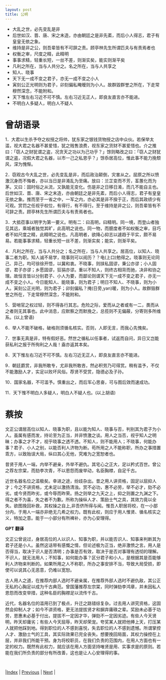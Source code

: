 ```yaml
---
layout: post
title: 公明
---
```


- 大乱之世，必先变乱是非
- 后世如汉、晋、唐、宋之末造，亦由朝廷之是非先紊，而后小人得志，君子有皇皇无依之象。
- 维持是非之公，则吾辈皆有不可辞之责。顾亭林先生所谓匹夫与有责焉者也
- 权衡之审，尺度之精，此精明
- 事事求精，轻重长短，一丝不差，则渐实矣，能实则渐平矣
- 凡利之所在，当与人共分之。名之所在，当与人共享之
- 知人、晓事
- 天下无一成不变之君子，亦无一成不变之小人
- 寅刻公正光明则为君子，卯刻偏私晻暧则为小人。故群毀群誉之所在，下走常穆然深念，不能附和。
- 天下惟左右习近不可不慎。左右习近无正人，即良友直言亦不能进。
- 不明白人多疑人，明白人不疑人

# 曾胡语录

1．大君以生杀予夺之权授之将帅，犹东家之银钱货物授之店中众伙。若保举太滥，视大君之名器不甚爱惜，犹之贱售浪费，视东家之货财不甚爱惜也。介之推曰：「窃人之财犹谓之盗，况贪天之功以为己功乎？」馀则略改之曰：「窃人之财犹谓之盗，况假大君之名器，以市一己之私恩乎？」馀忝居高位，惟此事不能力挽颓风，深为愧惭。

2．窃观古今大乱之世，必先变乱是非，而后政治颠倒，灾害从之。屈原之所以愤激沉身而不悔者，亦以当日是非淆乱为至痛。放曰：兰芷变而不芳，荃蕙化而为茅。又曰：固时俗之从流，又孰能无变化。伤是非之日移日淆，而几不能自主也。后世如汉、晋、唐、宋之末造，亦由朝廷之是非先紊，而后小人得志，君子有皇皇无依之象。推而至于一省之中，一军之内，亦必其是非不揆于正，而后其政绩少有可观。赏罚之任视乎权位，有得行，有不得行。至于维持是非之公，则吾辈皆有不可辞之责。顾亭林先生所谓匹夫与有责焉者也。

3．大抵莅事以明字为第一要义。明有二：曰高明，曰精明。同一境，而登山者独见其远，乘城者独觉其旷，此高明之说也。同一物，而臆度者不如权衡之审，目巧者不如尺度之精，此精明之说也。凡高明者，欲降心抑志以遽趋于平实，颇不易易。若能事事求精，轻重长短一丝不差，则渐实矣；能实，则渐平矣。

4．凡利之所在，当与人共分之；名之所在，当与人共享之。居高位，以知人、晓事二者为职。知人诚不易学，晓事则可以阅历？？电(上口)勉得之。晓事则无论同己、异己，均可徐徐开悟，以冀和衷。不晓事，则挟私固谬，秉公亦谬；小人固谬，君子亦谬；乡愿固谬，狂狷亦谬。重以不知人，则终古相背而驰，决非和协之理。故恒言皆以分别君子、小人为要，而鄙论则谓天下无一成不变之君子，亦无一成不变之小人。今日能知人、能晓事，则为君子；明日不知人、不晓事，则为小人。寅刻公正光明，则为君子；卯刻偏私？掩(日旁,yan)暖，则为小人。故群毁群誉之所在，下走常穆然深念，不能附和。

5．营哨官之权过轻，则不得各行其志。危险之际，爱而从之者或有一二，畏而从之者则无其事也。此中消息，应默察之而默挽之，总揽则不无偏蔽，分寄则多所维系。(以上曾语)

6．举人不能不破格，破格则须循名核实。否则，人即无言，而我心先愧矣。

7．世事无真是非，特有假好恶。然世之循私以任事者，试返而自问，异日又岂能获私利之报于所徇利之人哉！盍亦返其本矣。

8．天下惟左右习近不可不慎。左右习近无正人，即良友直言亦不能进。

9．朝廷爵赏，非我所敢专，尤非我所敢吝，然必积劳乃可得赏。稍有滥予，不仅不能激励人才，实足以败坏风俗。荐贤不受赏，隐德必及子孙。

10．国家名器，不可滥予。慎重出之，而后军心思奋，可与图后效而速成功。

11．天下惟不明白人多疑人，明白人不疑人也。(以上胡语)

# 蔡按

文正公谓居高位以知人、晓事为职，且以能为知人、晓事与否，判别其为君子为小人。虽属有感而发，持论至为正当，并非愤激之谈。用人之当否，视乎知人之明昧；办事之才不才，视乎晓事之透不透。不知人，则不能用人；不晓事，何能办事？君子、小人之别，以能否利人济物为断。苟所用之人不能称职，所办之事措置乖方，以致贻误大局，纵曰其心无他，究难为之宽恕者也。

昔贤于用人一端，内举不避亲，外举不避仇。其宅心之正大，足以矜式百世。曾公之荐左宗棠，而劾李次青，不以恩怨而废举动，名臣胸襟，自足千古。

近世名器名位之滥极矣。幸进之途，纷歧杂出。昔之用人讲资格，固足以屈抑人才；今之不讲资格，尤未足以激扬清浊。赏不必功，惠不必劳，举不必才，劾不必劣。或今贤而昨劣，或今辱而昨荣。扬之则举之九天之上，抑之则置之九渊之下。得之者不为喜，失之者不为歉。所称为操纵人才、策励士气之具，其效力竟以全失。欲图挽回补救，其权操之自上,非吾侪所得与闻。惟吾人职居将校，在一小部分内，于用人一端亦非绝无几希之权力。既有此权，则应于用人惟贤、循名核实之义，特加之意。能于一小部分有所裨补，亦为心安理得。

**GPT 翻译**

文正公曾说过，身居高位的人以识人、知事为职，并以能否识人、知事来判断其为君子还是小人。虽然这话带有感慨之情，但论述极为正当，绝非激愤之言。用人是否得当，取决于识人是否清明；办事是否有效，取决于是否对事理有透彻的理解。不识人，就无法用人；不知事，如何能办事？区分君子和小人，是根据其是否能够利人济物来判断的。如果所用之人不称职，所办之事安排不当，导致大局受损，即使可以说其心无恶意，仍难以宽恕。

古人用人之道，在推荐内部人选时不避亲属，在推荐外部人选时不避仇敌，其公正无私的心胸足以成为千古典范。曾国藩推荐左宗棠，同时弹劾李鸿章，并未因私人恩怨而改变举措，这种名臣的胸襟足以流传千古。

近代，名器名位的滥用已到了极点，升迁之路错综复杂。过去用人讲究资格，这固然会抑制人才；如今不讲资格，更无法提拔贤才和摒弃庸碌之辈。奖励未必基于功劳，恩惠未必基于付出，提拔不一定因才华，弹劾不一定因劣迹。有些人今天贤明，昨天却庸劣；有些人今天屈辱，昨天却荣宠。夸奖某人就把他捧上天，打压某人就把他踩到地。得到职位的人不感到喜悦，失去职位的人不感到遗憾。所谓掌控人才、激励士气的工具，其实际效果已完全丧失。想要挽回局面，其权力操控在上层，并非我们所能干预。身为将校职员，在我们负责的范围内，在用人方面也有一定的权力。既然有此权力，就应该在用人方面坚持唯贤是用、实事求是的原则。若能在我们所负责的部分有所改善，这也是让人心安理得的事。

<br/>

|[Index](./) | [Previous](6-3-13-yanmin) | [Next](6-3-17-renai) |
